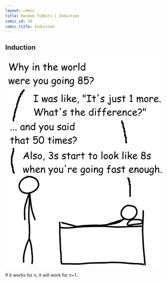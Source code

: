 ```yaml
---
layout: comic
title: Random Tidbits | Induction
comic_id: 38
comic_title: Induction
---
```


## Induction

<img id="img38" src="/assets/images/38.png">

If it works for n, it will work for n+1.
